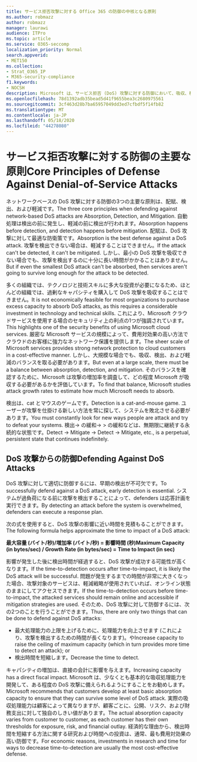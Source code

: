 ```yaml
---
title: サービス拒否攻撃に対する Office 365 の防御の中核となる原則
ms.author: robmazz
author: robmazz
manager: laurawi
audience: ITPro
ms.topic: article
ms.service: O365-seccomp
localization_priority: Normal
search.appverid:
- MET150
ms.collection:
- Strat_O365_IP
- M365-security-compliance
f1.keywords:
- NOCSH
description: Microsoft は、サービス拒否 (DoS) 攻撃に対する防御において、吸収、検出、軽減の中心となる原則を活用する方法について説明します。
ms.openlocfilehash: 78d1392adb35bead5d41f9655bea3c2680975561
ms.sourcegitcommit: 3cf463d28b7ba65957049dd3ed7cfbdf5f14fb82
ms.translationtype: MT
ms.contentlocale: ja-JP
ms.lasthandoff: 05/18/2020
ms.locfileid: "44278080"
---
```

# <a name="core-principles-of-defense-against-denial-of-service-attacks"></a><span data-ttu-id="83d6b-103">サービス拒否攻撃に対する防御の主要な原則</span><span class="sxs-lookup"><span data-stu-id="83d6b-103">Core Principles of Defense Against Denial-of-Service Attacks</span></span>

<span data-ttu-id="83d6b-104">ネットワークベースの DoS 攻撃に対する防御の3つの主要な原則は、配賦、検出、および軽減です。</span><span class="sxs-lookup"><span data-stu-id="83d6b-104">The three core principles when defending against network-based DoS attacks are Absorption, Detection, and Mitigation.</span></span> <span data-ttu-id="83d6b-105">自動処理は検出の前に発生し、軽減の前に検出が行われます。</span><span class="sxs-lookup"><span data-stu-id="83d6b-105">Absorption happens before detection, and detection happens before mitigation.</span></span> <span data-ttu-id="83d6b-106">配賦は、DoS 攻撃に対して最適な防衛策です。</span><span class="sxs-lookup"><span data-stu-id="83d6b-106">Absorption is the best defense against a DoS attack.</span></span> <span data-ttu-id="83d6b-107">攻撃を検出できない場合は、軽減することはできません。</span><span class="sxs-lookup"><span data-stu-id="83d6b-107">If the attack can't be detected, it can't be mitigated.</span></span> <span data-ttu-id="83d6b-108">しかし、最小の DoS 攻撃を吸収できない場合でも、攻撃を検出するのに十分に長い時間がかかることはありません。</span><span class="sxs-lookup"><span data-stu-id="83d6b-108">But if even the smallest DoS attack can't be absorbed, then services aren't going to survive long enough for the attack to be detected.</span></span>

<span data-ttu-id="83d6b-109">多くの組織では、テクノロジと技術スキルに多大な投資が必要になるため、ほとんどの組織では、過剰なキャパシティを購入して DoS 攻撃を吸収することはできません。</span><span class="sxs-lookup"><span data-stu-id="83d6b-109">It is not economically feasible for most organizations to purchase excess capacity to absorb DoS attacks, as this requires a considerable investment in technology and technical skills.</span></span> <span data-ttu-id="83d6b-110">これにより、Microsoft クラウドサービスを使用する場合のセキュリティ上の利点の1つが強調されています。</span><span class="sxs-lookup"><span data-stu-id="83d6b-110">This highlights one of the security benefits of using Microsoft cloud services.</span></span> <span data-ttu-id="83d6b-111">厳密な Microsoft サービスの規模によって、費用対効果の高い方法でクラウドのお客様に強力なネットワーク保護を提供します。</span><span class="sxs-lookup"><span data-stu-id="83d6b-111">The sheer scale of Microsoft services provides strong network protection to cloud customers in a cost-effective manner.</span></span> <span data-ttu-id="83d6b-112">しかし、大規模な場合でも、吸収、検出、および軽減のバランスを取る必要があります。</span><span class="sxs-lookup"><span data-stu-id="83d6b-112">But even at a large scale, there must be a balance between absorption, detection, and mitigation.</span></span> <span data-ttu-id="83d6b-113">そのバランスを確認するために、Microsoft は攻撃の増加率を調査して、どの程度 Microsoft が吸収する必要があるかを評価しています。</span><span class="sxs-lookup"><span data-stu-id="83d6b-113">To find that balance, Microsoft studies attack growth rates to estimate how much Microsoft needs to absorb.</span></span>

<span data-ttu-id="83d6b-114">検出は、cat とマウスのゲームです。</span><span class="sxs-lookup"><span data-stu-id="83d6b-114">Detection is a cat-and-mouse game.</span></span> <span data-ttu-id="83d6b-115">ユーザーが攻撃を仕掛ける新しい方法を常に探して、システムを敗北させる必要があります。</span><span class="sxs-lookup"><span data-stu-id="83d6b-115">You must constantly look for new ways people are attack and try to defeat your systems.</span></span> <span data-ttu-id="83d6b-116">検出-> の緩和-> > の緩和などは、無期限に継続する永続的な状態です。</span><span class="sxs-lookup"><span data-stu-id="83d6b-116">Detect -> Mitigate -> Detect -> Mitigate, etc., is a perpetual, persistent state that continues indefinitely.</span></span>

## <a name="defending-against-dos-attacks"></a><span data-ttu-id="83d6b-117">DoS 攻撃からの防御</span><span class="sxs-lookup"><span data-stu-id="83d6b-117">Defending Against DoS Attacks</span></span>

<span data-ttu-id="83d6b-118">DoS 攻撃に対して適切に防御するには、早期の検出が不可欠です。</span><span class="sxs-lookup"><span data-stu-id="83d6b-118">To successfully defend against a DoS attack, early detection is essential.</span></span> <span data-ttu-id="83d6b-119">システムが過負荷になる前に攻撃を検出することによって、defenders は応答計画を実行できます。</span><span class="sxs-lookup"><span data-stu-id="83d6b-119">By detecting an attack before the system is overwhelmed, defenders can execute a response plan.</span></span>

<span data-ttu-id="83d6b-120">次の式を使用すると、DoS 攻撃の影響に近い時間を見積もることができます。</span><span class="sxs-lookup"><span data-stu-id="83d6b-120">The following formula helps approximate the time to impact of a DoS attack:</span></span>

   <span data-ttu-id="83d6b-121">**最大容量 (バイト/秒)/増加率 (バイト/秒) = 影響時間 (秒)**</span><span class="sxs-lookup"><span data-stu-id="83d6b-121">**Maximum Capacity (in bytes/sec) / Growth Rate (in bytes/sec) = Time to Impact (in sec)**</span></span>

<span data-ttu-id="83d6b-122">影響が発生した後に検出時間が経過すると、DoS 攻撃が成功する可能性が高くなります。</span><span class="sxs-lookup"><span data-stu-id="83d6b-122">If the time-to-detection occurs after time-to-impact, it is likely the DoS attack will be successful.</span></span> <span data-ttu-id="83d6b-123">問題が発生するまでの時間が非常に大きくなった場合、攻撃対象のサービスは、軽減戦略が使用されていれば、オンライン状態のままにしてアクセスできます。</span><span class="sxs-lookup"><span data-stu-id="83d6b-123">If the time-to-detection occurs before time-to-impact, the attacked services should remain online and accessible if mitigation strategies are used.</span></span> <span data-ttu-id="83d6b-124">そのため、DoS 攻撃に対して防御するには、次の2つのことを行うことができます。</span><span class="sxs-lookup"><span data-stu-id="83d6b-124">Thus, there are only two things that can be done to defend against DoS attacks:</span></span>

- <span data-ttu-id="83d6b-125">最大処理能力の上限を上げるために、処理能力を向上させます (これにより、攻撃を検出するための時間が長くなります)。や</span><span class="sxs-lookup"><span data-stu-id="83d6b-125">Increase capacity to raise the ceiling of maximum capacity (which in turn provides more time to detect an attack); or</span></span>
- <span data-ttu-id="83d6b-126">検出時間を短縮します。</span><span class="sxs-lookup"><span data-stu-id="83d6b-126">Decrease the time to detect.</span></span>

<span data-ttu-id="83d6b-127">キャパシティの増加は、直接の会計に影響を与えます。</span><span class="sxs-lookup"><span data-stu-id="83d6b-127">Increasing capacity has a direct fiscal impact.</span></span> <span data-ttu-id="83d6b-128">Microsoft は、少なくとも基本的な吸収処理能力を開発して、ある程度の DoS 攻撃に備えられるようにすることをお勧めします。</span><span class="sxs-lookup"><span data-stu-id="83d6b-128">Microsoft recommends that customers develop at least basic absorption capacity to ensure that they can survive some level of DoS attack.</span></span> <span data-ttu-id="83d6b-129">実際の吸収処理能力は顧客によって異なりますが、顧客ごとに、公開、リスク、および財務支出に対して独自のしきい値があります。</span><span class="sxs-lookup"><span data-stu-id="83d6b-129">The actual absorption capacity varies from customer to customer, as each customer has their own thresholds for exposure, risk, and financial outlay.</span></span> <span data-ttu-id="83d6b-130">経済的な理由から、検出時間を短縮する方法に関する研究および時間への投資は、通常、最も費用対効果の高い防御です。</span><span class="sxs-lookup"><span data-stu-id="83d6b-130">For economic reasons, investments in research and time for ways to decrease time-to-detection are usually the most cost-effective defense.</span></span>

